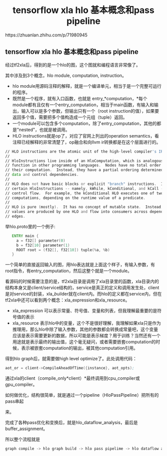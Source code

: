 <h1 align="center">tensorflow xla hlo 基本概念和pass pipeline</h1>
https://zhuanlan.zhihu.com/p/71980945



## tensorflow xla hlo 基本概念和pass pipeline



经过tf2xla后，得到的是一个hlo的图，这个图就和编程语言非常像了。

其中涉及到3个概念，hlo module, computation, instruction。

- hlo module用源码注释的解释，就是一个编译单元，相当于是一个完整可运行的程序。
- 既然是一个程序，就有入口函数，也就是 entry_*computation，*每个module都有且仅有一个entry_computation，相当于main函数，有输入和输出，输入可以是多个参数，但输出只有一个（root instruction的值），如果要返回多个值，需要把多个值构造成一个元组（tuple）返回。
- 一个module可以包含多个computation，除了entry_computation，其他的都是"nested"，也就是被调用。
- HLO instructions就是op了，对应了官网上列出的operation semantics，看注释已经解释的非常清楚了，op融合和向llvm ir转换都是在这个层面进行的。

```asm
// HLO instructions are the atomic unit of the high-level compiler's IR.
//
// HloInstructions live inside of an HloComputation, which is analogous to a
// function in other programming languages.  Nodes have no total order within
// their computation.  Instead, they have a partial ordering determined by their
// data and control dependencies.
//
// HLO does not have basic blocks or explicit "branch" instructions.  Instead,
// certain HloInstructions -- namely, kWhile, kConditional, and kCall -- encode
// control flow.  For example, the kConditional HLO executes one of two possible
// computations, depending on the runtime value of a predicate.
//
// HLO is pure (mostly).  It has no concept of mutable state.  Instead, data
// values are produced by one HLO and flow into consumers across dependency
// edges.
```

举hlo.proto里的一个例子:

```asm
   ENTRY main {
     a = f32[] parameter(0)
     b = f32[10] parameter(1)
     ROOT root = (f32[], f32[10]) tuple(%a, %b)
   }
```

一个简单的直接返回输入的图，用hlo表达就是上面这个样子，有输入参数，有root指令，有entry_computation，然后这整个就是一个module。

看源码的时候需要注意的是，tf2xla目录是调用了xla目录里的函数，xla目录内的结构本身又是client/service结构的，service是真正的定义和调用发生处，client是对service的封装，xla_*b*uilder就在client内。而hlo的定义都在service内，但在tf2xla中还可以看到两个概念：xla_expression和xla_resource。

- xla_expression 可以表示常量、符号值、变量和列表，但我理解最重要的是符号值的表示
- xla_resource 表示hlo中的变量，这个不是很好理解，我理解如果xla只是作为推理用，那么hlo中除了输入参数，其他的参数都会转换成常量吧，这个变量应该是表示需要更新的数据，所以可能是表示梯度？用于训练？当然还有一个用途就是表示最终的输出值，这个毫无疑问，或者需要嵌套computation的时候，表示被嵌套computation的输出，被其他computation引用。

得到hlo graph后，就需要做high level optimize了。此处调用代码：

```asm
aot_or = client->CompileAheadOfTime({instance}, aot_opts);
```

通过xla的client（compile_only*client）*最终调用到cpu_compiler或gpu_compiler。

如何做优化，结构很简单，就是通过一个pipeline（HloPassPipeline）把所有的pass串起

来。

完成了各种pass优化和变换后，就是hlo_dataflow_analysis，最后是buffer_assignment。

所以整个流程就是

```asm
graph compile -> hlo graph build -> hlo pass pipelime -> hlo dataflow analysis -> codegen
```

